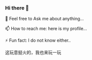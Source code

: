 ### Hi there 👋

💬 Feel free to Ask me about anything...

📫 How to reach me: here is my profile...

⚡ Fun fact: I do not know either..

这玩意挺火的，我也来玩一玩

<!--
**Ma-27/Ma-27** is a ✨ _special_ ✨ repository because its `README.md` (this file) appears on your GitHub profile.

Here are some ideas to get you started:

- 🔭 I’m currently working on ...
- 🌱 I’m currently learning ...
- 👯 I’m looking to collaborate on ...
- 🤔 I’m looking for help with ...
- 💬 Ask me about ...
- 📫 How to reach me: ...
- 😄 Pronouns: ...
- ⚡ Fun fact: ...
-->
